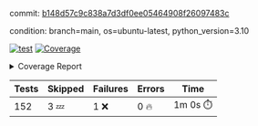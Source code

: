 commit: [b148d57c9c838a7d3df0ee05464908f26097483c](https://github.com/rcmdnk/homebrew-file/tree/b148d57c9c838a7d3df0ee05464908f26097483c)

condition: branch=main, os=ubuntu-latest, python_version=3.10

[![test](https://github.com/rcmdnk/homebrew-file/actions/workflows/test.yml/badge.svg)](https://github.com/rcmdnk/homebrew-file/actions/runs/11203358423)
<a href="https://github.com/rcmdnk/homebrew-file/blob/b148d57c9c838a7d3df0ee05464908f26097483c/README.md"><img alt="Coverage" src="https://img.shields.io/badge/Coverage-0%25-red.svg" /></a><details><summary>Coverage Report </summary><table><tr><th>File</th><th>Stmts</th><th>Miss</th><th>Cover</th><th>Missing</th></tr><tbody><tr><td colspan="5"><b>src/brew_file</b></td></tr><tr><td>&nbsp; &nbsp;<a href="https://github.com/rcmdnk/homebrew-file/blob/b148d57c9c838a7d3df0ee05464908f26097483c/src/brew_file/__init__.py">\_\_init\_\_.py</a></td><td>3</td><td>3</td><td>0%</td><td><a href="https://github.com/rcmdnk/homebrew-file/blob/b148d57c9c838a7d3df0ee05464908f26097483c/src/brew_file/__init__.py#L1-L4">1&ndash;4</a></td></tr><tr><td>&nbsp; &nbsp;<a href="https://github.com/rcmdnk/homebrew-file/blob/b148d57c9c838a7d3df0ee05464908f26097483c/src/brew_file/brew_file.py">brew_file.py</a></td><td>1247</td><td>1247</td><td>0%</td><td><a href="https://github.com/rcmdnk/homebrew-file/blob/b148d57c9c838a7d3df0ee05464908f26097483c/src/brew_file/brew_file.py#L1-L2231">1&ndash;2231</a></td></tr><tr><td>&nbsp; &nbsp;<a href="https://github.com/rcmdnk/homebrew-file/blob/b148d57c9c838a7d3df0ee05464908f26097483c/src/brew_file/brew_helper.py">brew_helper.py</a></td><td>195</td><td>195</td><td>0%</td><td><a href="https://github.com/rcmdnk/homebrew-file/blob/b148d57c9c838a7d3df0ee05464908f26097483c/src/brew_file/brew_helper.py#L1-L324">1&ndash;324</a></td></tr><tr><td>&nbsp; &nbsp;<a href="https://github.com/rcmdnk/homebrew-file/blob/b148d57c9c838a7d3df0ee05464908f26097483c/src/brew_file/brew_info.py">brew_info.py</a></td><td>403</td><td>403</td><td>0%</td><td><a href="https://github.com/rcmdnk/homebrew-file/blob/b148d57c9c838a7d3df0ee05464908f26097483c/src/brew_file/brew_info.py#L1-L601">1&ndash;601</a></td></tr><tr><td>&nbsp; &nbsp;<a href="https://github.com/rcmdnk/homebrew-file/blob/b148d57c9c838a7d3df0ee05464908f26097483c/src/brew_file/info.py">info.py</a></td><td>11</td><td>11</td><td>0%</td><td><a href="https://github.com/rcmdnk/homebrew-file/blob/b148d57c9c838a7d3df0ee05464908f26097483c/src/brew_file/info.py#L1-L17">1&ndash;17</a></td></tr><tr><td>&nbsp; &nbsp;<a href="https://github.com/rcmdnk/homebrew-file/blob/b148d57c9c838a7d3df0ee05464908f26097483c/src/brew_file/main.py">main.py</a></td><td>166</td><td>166</td><td>0%</td><td><a href="https://github.com/rcmdnk/homebrew-file/blob/b148d57c9c838a7d3df0ee05464908f26097483c/src/brew_file/main.py#L1-L631">1&ndash;631</a></td></tr><tr><td>&nbsp; &nbsp;<a href="https://github.com/rcmdnk/homebrew-file/blob/b148d57c9c838a7d3df0ee05464908f26097483c/src/brew_file/utils.py">utils.py</a></td><td>72</td><td>72</td><td>0%</td><td><a href="https://github.com/rcmdnk/homebrew-file/blob/b148d57c9c838a7d3df0ee05464908f26097483c/src/brew_file/utils.py#L1-L129">1&ndash;129</a></td></tr><tr><td><b>TOTAL</b></td><td><b>2097</b></td><td><b>2097</b></td><td><b>0%</b></td><td>&nbsp;</td></tr></tbody></table></details>

| Tests | Skipped | Failures | Errors | Time |
| ----- | ------- | -------- | -------- | ------------------ |
| 152 | 3 :zzz: | 1 :x: | 0 :fire: | 1m 0s :stopwatch: |

